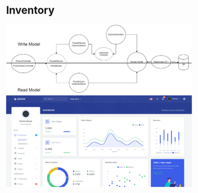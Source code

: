 # Inventory


![alt text](https://github.com/AbbasKhalili/Inventory/blob/main/Arch.jpg)
![alt text](https://github.com/AbbasKhalili/Qovex_Admin_Dashboard/blob/master/index.png)

